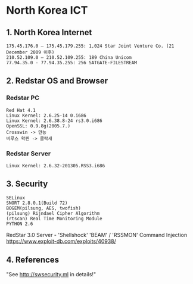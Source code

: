 # North Korea ICT 

## 1. North Korea Internet
~~~
175.45.176.0 – 175.45.179.255: 1,024 Star Joint Venture Co. (21 December 2009 이후)
210.52.109.0 – 210.52.109.255: 189 China Unicom
77.94.35.0 - 77.94.35.255: 256 SATGATE-FILESTREAM
~~~

## 2. Redstar OS and Browser
### Redstar PC
~~~
Red Hat 4.1
Linux Kernel: 2.6.25-14 0.i686
Linux Kernel: 2.6.38.8-24 rs3.0.i686
OpenSSL: 0.9.8g(2005.7.)
Crosswin -> 만능
비루스 왁찐 -> 클락새
~~~

### Redstar Server
~~~
Linux Kernel: 2.6.32-201305.RSS3.i686
~~~

## 3. Security
~~~
SELinux
SNORT 2.8.0.1(Build 72)
BOGEM(pilsung, AES, twofish)
(pilsung) Rijndael Cipher Algorithm
(rtscan) Real Time Monitoring Module
PYTHON 2.6
~~~ 

RedStar 3.0 Server - 'Shellshock' 'BEAM' / 'RSSMON' Command Injection
https://www.exploit-db.com/exploits/40938/


## 4. References

"See http://swsecurity.ml in details!"
